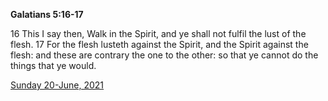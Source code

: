 **Galatians 5:16-17**

16 This I say then, Walk in the Spirit, and ye shall not fulfil the lust of the flesh. 17 For the flesh lusteth against the Spirit, and the Spirit against the flesh: and these are contrary the one to the other: so that ye cannot do the things that ye would.

[Sunday 20-June, 2021](https://t.me/s/daily_scripture)
